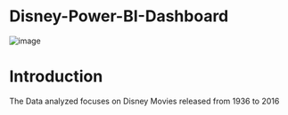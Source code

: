 # Disney-Power-BI-Dashboard
![image](https://github.com/olin1233/Disney-Power-BI-Dashboard/blob/main/Disney%20Dashboard%20Image.png)
# Introduction
The Data analyzed focuses on Disney Movies released from 1936 to 2016
